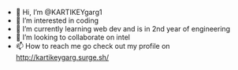 - 👋 Hi, I’m @KARTIKEYgarg1
- 👀 I’m interested in coding
- 🌱 I’m currently learning web dev and is in 2nd year of engineering
- 💞️ I’m looking to collaborate on intel
- 📫 How to reach me 
  go check out my profile on http://kartikeygarg.surge.sh/

<!---
KARTIKEYgarg1/KARTIKEYgarg1 is a ✨ special ✨ repository because its `README.md` (this file) appears on your GitHub profile.
You can click the Preview link to take a look at your changes.
--->
